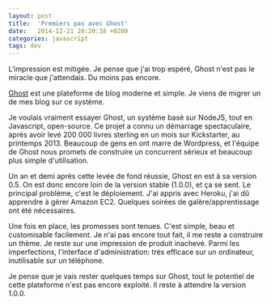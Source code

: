 ```yaml
---
layout: post
title:  'Premiers pas avec Ghost'
date:   2014-12-21 20:20:38 +0200
categories: javascript
tags: dev
---
```


L'impression est mitigée. Je pense que j'ai trop espéré, Ghost n'est pas le miracle que j'attendais. Du moins pas encore.

[Ghost](https://ghost.org/) est une plateforme de blog moderne et simple. Je viens de migrer un de mes blog sur ce système.
<!--more-->
Je voulais vraiment essayer Ghost, un système basé sur NodeJS, tout en Javascript, open-source. Ce projet a connu un démarrage spectaculaire, après avoir levé 200 000 livres sterling en un mois sur Kickstarter, au printemps 2013. Beaucoup de gens en ont marre de Wordpress, et l'équipe de Ghost nous promets de construire un concurrent sérieux et beaucoup plus simple d'utilisation.

Un an et demi après cette levée de fond réussie, Ghost en est à sa version 0.5. On est donc encore loin de la version stable (1.0.0), et ça se sent. Le principal problème, c'est le déploiement. J'ai appris avec Heroku, j'ai dû apprendre à gérer Amazon EC2. Quelques soirées de galère/apprentissage ont été nécessaires.

Une fois en place, les promesses sont tenues. C'est simple, beau et customisable facilement. Je n'ai pas encore tout fait, il me reste a construire un thème. Je reste sur une impression de produit inachevé. Parmi les imperfections, l'interface d'administration: très efficace sur un ordinateur, inutilisable sur un téléphone.

Je pense que je vais rester quelques temps sur Ghost, tout le potentiel de cette plateforme n'est pas encore exploité. Il reste à attendre la version 1.0.0.

